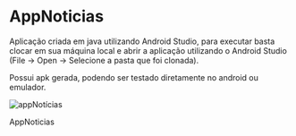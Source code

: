 # AppNoticias
Aplicação criada em java utilizando Android Studio, para executar basta clocar em sua máquina local e
abrir a aplicação utilizando o Android Studio (File -> Open -> Selecione a pasta que foi clonada).

Possui apk gerada, podendo ser testado diretamente no android ou emulador.


![appNotícias](https://user-images.githubusercontent.com/112141783/200214472-fe489530-eb84-4845-8fe0-5df274519ab0.png)



AppNoticias
